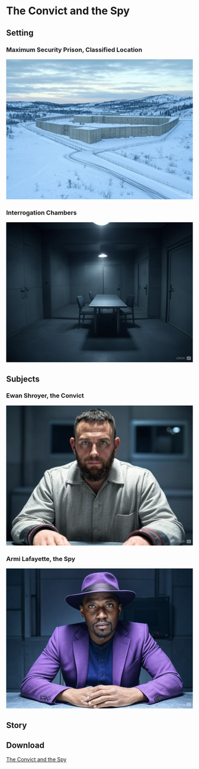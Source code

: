# The Convict and the Spy

## Setting

### Maximum Security Prison, Classified Location

![Max Prison](../images/CoS/prison.jpg)

<div style="page-break-after: always;"></div>

### Interrogation Chambers

![Interrogation](../images/CoS/interrogation.jpeg)

<div style="page-break-after: always;"></div>

## Subjects

### Ewan Shroyer, the Convict

![Shroyer](../images/CoS/shroyer3.jpeg)

<div style="page-break-after: always;"></div>

### Armi Lafayette, the Spy

![Armi](../images/CoS/armi.jpeg)

<div style="page-break-after: always;"></div>

## Story


## Download

<a href="../sotc/convict-spy.pdf" download>The Convict and the Spy</a>